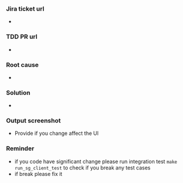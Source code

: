 ### Jira ticket url
- 

### TDD PR url
- 

### Root cause
- 

### Solution
- 

### Output screenshot
- Provide if you change affect the UI

### Reminder
- if you code have significant change please run integration test `make run_sg_client_test` to check if you break any test cases
- if break please fix it